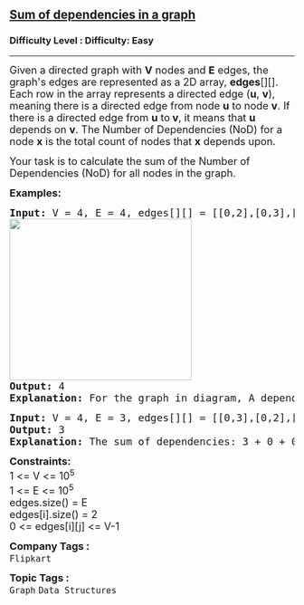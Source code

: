 <h2><a href="https://www.geeksforgeeks.org/problems/sum-of-dependencies-in-a-graph5311/1?page=1&category=Graph&difficulty=Basic,Easy&sortBy=submissions">Sum of dependencies in a graph</a></h2><h3>Difficulty Level : Difficulty: Easy</h3><hr><div class="problems_problem_content__Xm_eO"><p><span style="font-size: 18px;">Given a directed graph with&nbsp;</span><span style="font-size: 18px;"><strong>V</strong> nodes and&nbsp;</span><span style="font-size: 18px;"><strong>E</strong> edges, the graph's edges are represented as a 2D array, <strong>edges</strong>[][]</span><span style="font-size: 18px;">. Each row in the array represents a directed edge </span><span style="font-size: 18px;">(<strong>u</strong>, <strong>v</strong>), meaning there is a directed edge from node </span><span style="font-size: 18px;"><strong>u</strong> to node </span><span style="font-size: 18px;"><strong>v</strong>. </span><span style="font-size: 18px;">If there is a directed edge from&nbsp;</span><span style="font-size: 18px;"><strong>u</strong> to<strong>&nbsp;</strong></span><span style="font-size: 18px;"><strong>v</strong>, it means that&nbsp;</span><span style="font-size: 18px;"><strong>u</strong> depends on&nbsp;</span><span style="font-size: 18px;"><strong>v</strong>. The Number of Dependencies (NoD) for a node&nbsp;</span><span style="font-size: 18px;"><strong>x</strong> is the total count of nodes that&nbsp;</span><span style="font-size: 18px;"><strong>x</strong> depends upon.</span></p>
<p><span style="font-size: 18px;">Your task is to calculate the sum of the Number of Dependencies (NoD) for all nodes in the graph.</span></p>
<p><span style="font-size: 18px;"><strong>Examples:</strong></span></p>
<pre><span style="font-size: 18px;"><strong>Input:</strong> V<strong> </strong>= 4, E<strong> </strong>= 4, edges[][] = [[0,2],[0,3],[1,3],[2,3]]</span>
<span style="font-size: 18px;"><img src="https://media.geeksforgeeks.org/img-practice/prod/addEditProblem/705732/Web/Other/blobid0_1733466066.png" width="322" height="285"></span>
<span style="font-size: 18px;"><strong>Output: </strong>4
<strong>Explanation: </strong>For the graph in diagram, A depends on C and D i.e. A's NoD is 2, </span><span style="font-size: 18px;">B depends on D i.e. B's NoD is 1, C depends on D i.e. D's NoD is 1 and D depends on none. Hence answer is 2 + 1 + 1 + 0 = 4.</span></pre>
<pre><span style="font-size: 18px;"><strong>Input:</strong> V<strong> </strong>= 4, E<strong> </strong>= 3, edges[][]<strong> </strong>= [[0,3],[0,2],[0,1]]
<strong>Output: </strong>3
<strong>Explanation: </strong>The sum of dependencies: 3 + 0 + 0 + 0 = 3.</span></pre>
<p><span style="font-size: 18px;"><strong>Constraints:</strong><br>1 &lt;= V &lt;= 10<sup>5<br></sup>1 &lt;= E &lt;= 10<sup>5<br></sup></span><span style="font-size: 18px;">edges.size() = E<br>edges[i].size() = 2<br>0 &lt;= edges[i][j] &lt;= V-1</span></p></div><p><span style=font-size:18px><strong>Company Tags : </strong><br><code>Flipkart</code>&nbsp;<br><p><span style=font-size:18px><strong>Topic Tags : </strong><br><code>Graph</code>&nbsp;<code>Data Structures</code>&nbsp;